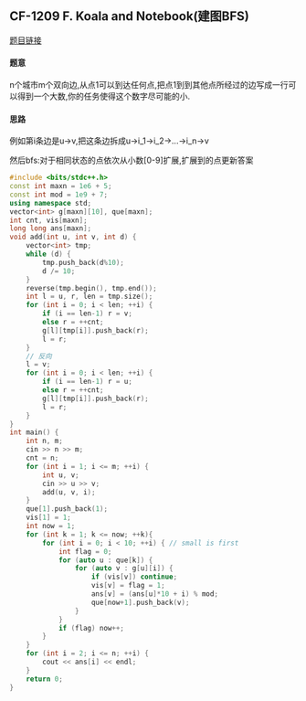 ## CF-1209 F. Koala and Notebook(建图BFS)

[题目链接](https://codeforces.com/contest/1209/problem/F)

#### 题意

n个城市m个双向边,从点1可以到达任何点,把点1到到其他点所经过的边写成一行可以得到一个大数,你的任务使得这个数字尽可能的小.

#### 思路

例如第i条边是u->v,把这条边拆成u->i_1->i_2->...->i_n->v

然后bfs:对于相同状态的点依次从小数[0-9]扩展,扩展到的点更新答案



```cpp
#include <bits/stdc++.h>
const int maxn = 1e6 + 5;
const int mod = 1e9 + 7;
using namespace std;
vector<int> g[maxn][10], que[maxn];
int cnt, vis[maxn];
long long ans[maxn];
void add(int u, int v, int d) {
    vector<int> tmp;
    while (d) {
        tmp.push_back(d%10);
        d /= 10;
    }
    reverse(tmp.begin(), tmp.end());
    int l = u, r, len = tmp.size();
    for (int i = 0; i < len; ++i) {
        if (i == len-1) r = v;
        else r = ++cnt;
        g[l][tmp[i]].push_back(r);
        l = r;
    }
    // 反向
    l = v;
    for (int i = 0; i < len; ++i) {
        if (i == len-1) r = u;
        else r = ++cnt;
        g[l][tmp[i]].push_back(r);
        l = r; 
    }
}
int main() {
    int n, m;
    cin >> n >> m;
    cnt = n;
    for (int i = 1; i <= m; ++i) {
        int u, v;
        cin >> u >> v;
        add(u, v, i);
    }
    que[1].push_back(1);
    vis[1] = 1;
    int now = 1;
    for (int k = 1; k <= now; ++k){
        for (int i = 0; i < 10; ++i) { // small is first
            int flag = 0;
            for (auto u : que[k]) {
                for (auto v : g[u][i]) {
                    if (vis[v]) continue;
                    vis[v] = flag = 1;
                    ans[v] = (ans[u]*10 + i) % mod;
                    que[now+1].push_back(v);
                }
            }
            if (flag) now++;
        }
    }
    for (int i = 2; i <= n; ++i) {
        cout << ans[i] << endl;
    }
    return 0;
}
```

